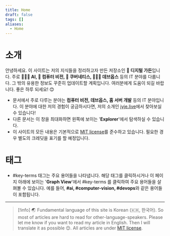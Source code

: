 ```yaml
---
title: Home
draft: false
tags: []
aliases:
  - Home
---
```

# 소개
안녕하세요. 이 사이트는 저의 지식들을 정리하고자 만든 저장소인 **🌿 디지털 가든**입니다. 주로 **👨🏼‍🔬 AI, 🥽 컴퓨터 비전, 🐳 쿠버네티스, 🧑🏼‍💻 데브옵스** 등의 IT 분야를 다룹니다. 그 밖의 유용한 정보도 꾸준히 업데이트할 계획입니다. 여러분에게 도움이 되길 바랍니다. 좋은 하루 되세요! 😊

- 문서에서 주로 다루는 분야는 **컴퓨터 비전, 데브옵스, 홈 서버 개발** 등의 IT 분야입니다. 이 분야에 대한 저의 경험이 궁금하시다면, 저의 소개인 [jyje.live](https://jyje.live)에서 찾아보실 수 있습니다!
- 다른 문서는 이 창을 최대화하면 왼쪽에 보이는 '**Explorer**'에서 탐색하실 수 있습니다.
- 이 사이트의 모든 내용은 기본적으로 [MIT license](https://github.com/jyje/docs/blob/main/LICENSE.txt)를 준수하고 있습니다. 필요한 경우 별도의 크레딧을 표기를 할 예정입니다.

# 태그 
- #key-terms 태그는 주요 용어들을 나타냅니다. 해당 태그를 클릭하시거나 이 페이지 아래에 보이는 '**Graph View**'에서 #key-terms 를 클릭하여 주요 용어들을 살펴볼 수 있습니다. 예를 들어, **#ai, #computer-vision, #devops**와 같은 용어들이 포함됩니다.

---

> [!info]
> 🌏 Fundamental language of this site is Korean (🇰🇷, 한국어). So most of articles are hard to read for other-language-speakers. Please let me know if you want to read my article in English. Then I will translate it as possible 😊. All articles are under [MIT license](https://github.com/jyje/docs/blob/main/LICENSE.txt).

